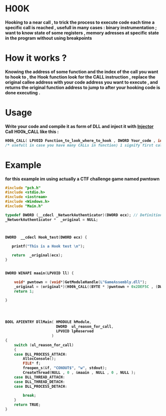 # H00K
<b> Hooking to a near call , to trick the process to execute  code each time a specific call is reached , usefull in many cases : binary instrumentation ; want to know state of some registers , memory adresses at specific state in the program without using breakpoints  <b/>
  
  
# How it works ? 

Knowing the address of some function and the index of the call you want to hook to , the Hook function look for the CALL instruction , replace the original callee address with your code address you want to execute , and returns the original function address to jump to after your hooking code is done executing . 

# Usage 

Write your code and compile it as form of DLL and inject it with <a href="https://github.com/HadiMed/Dll_injector"> Injector </a> 
Call H00k_CALL like this : 
```c++
H00k_CALL( LPVOID Function_to_look_where_to_hook , DWORD Your_code , int Right_index_for_the_call)
/* usefull in case you have many CALLs in function) 1 signify first call , 2 second call etc ...*/
```
# Example
for this example im using actually a CTF challenge game named pwntown <br/> 
```c++
#include "pch.h"
#include <stdio.h>
#include <iostream>
#include <Windows.h>
#include "Main.h"

typedef DWORD (__cdecl _NetworkAuthenticator)(DWORD ecx); // Definition of function that we will Hook 
_NetworkAuthenticator *  _original = NULL; 



DWORD  __cdecl Hook_test(DWORD ecx) {
    
   printf("This is a Hook test \n");

   return  _original(ecx);
}


DWORD WINAPI maain(LPVOID ll) {

    void* pwntown = (void*)GetModuleHandle(L"GameAssembly.dll");
    _original = (original*)(H00k_CALL((BYTE * )pwntown + 0x2DEF5C , (DWORD)Hook_test , 1) | 0x00007FFD00000000/* H00k_CALL returns pointer 32bit size we need to make it adequate with x64*/) ; 
    return 1; 

}




BOOL APIENTRY DllMain( HMODULE hModule,
                       DWORD  ul_reason_for_call,
                       LPVOID lpReserved
                     )
{
    switch (ul_reason_for_call)
    {
    case DLL_PROCESS_ATTACH:
        AllocConsole(); 
        FILE* f;
        freopen_s(&f, "CONOUT$", "w", stdout);
        CreateThread(NULL , 0 , &maain , NULL , 0 , NULL ); 
    case DLL_THREAD_ATTACH:
    case DLL_THREAD_DETACH:
    case DLL_PROCESS_DETACH:
     
        break; 
    }
    return TRUE;
}
```
